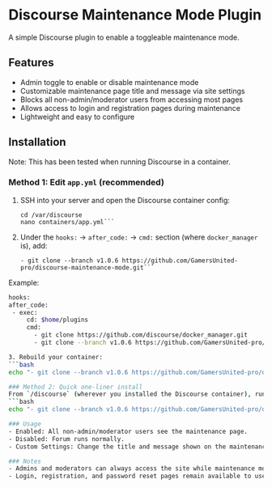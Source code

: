 # Discourse Maintenance Mode Plugin

A simple Discourse plugin to enable a toggleable maintenance mode.

## Features

- Admin toggle to enable or disable maintenance mode  
- Customizable maintenance page title and message via site settings  
- Blocks all non-admin/moderator users from accessing most pages  
- Allows access to login and registration pages during maintenance  
- Lightweight and easy to configure  

## Installation

Note: This has been tested when running Discourse in a container.

### Method 1: Edit `app.yml` (recommended)

1. SSH into your server and open the Discourse container config:
   ```
   cd /var/discourse
   nano containers/app.yml```
2. Under the `hooks:` → `after_code:` → `cmd:` section (where `docker_manager` is), add:
   ```
   - git clone --branch v1.0.6 https://github.com/GamersUnited-pro/discourse-maintenance-mode.git```
   
Example:
   ```bash
   hooks:
   after_code:
    - exec:
        cd: $home/plugins
        cmd:
          - git clone https://github.com/discourse/docker_manager.git
          - git clone --branch v1.0.6 https://github.com/GamersUnited-pro/discourse-maintenance-mode.git

3. Rebuild your container:
   ```bash
   echo "- git clone --branch v1.0.6 https://github.com/GamersUnited-pro/discourse-maintenance-mode.git" >> containers/app.yml && ./launcher rebuild app

### Method 2: Quick one-liner install
From `/discourse` (wherever you installed the Discourse container), run:
   ```bash
   echo "- git clone --branch v1.0.6 https://github.com/GamersUnited-pro/discourse-maintenance-mode.git" >> containers/app.yml && ./launcher rebuild app

### Usage
   - Enabled: All non-admin/moderator users see the maintenance page.
   - Disabled: Forum runs normally.
   - Custom Settings: Change the title and message shown on the maintenance page from Admin → Settings → Plugins.

### Notes
   - Admins and moderators can always access the site while maintenance mode is enabled.
   - Login, registration, and password reset pages remain available to users during maintenance.
